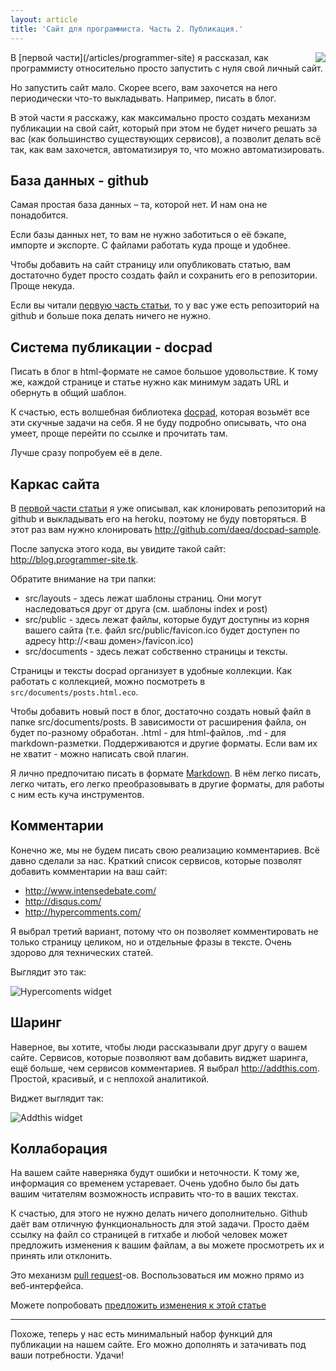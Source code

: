 ```yaml
---
layout: article
title: 'Сайт для программиста. Часть 2. Публикация.'
---
```


<img src="http://daeq.ru/img/articles/programmer-site/logo.png" align="right"/>
В [первой части](/articles/programmer-site) я рассказал, как программисту относительно просто запустить с нуля свой личный сайт. 

Но запустить сайт мало. Скорее всего, вам захочется на него периодически что-то выкладывать. Например, писать в блог.

В этой части я расскажу, как максимально просто создать механизм публикации на свой сайт, который при этом не будет ничего решать за вас (как большинство существующих сервисов), а позволит делать всё так, как вам захочется, автоматизируя то, что можно автоматизировать.

База данных - github
---------------------

Самая простая база данных – та, которой нет. И нам она не понадобится.

Если базы данных нет, то вам не нужно заботиться о её бэкапе, импорте и экспорте. С файлами работать куда проще и удобнее.

Чтобы добавить на сайт страницу или опубликовать статью, вам достаточно будет просто создать файл и сохранить его в репозитории. Проще некуда.

Если вы читали [первую часть статьи](/articles/programmer-site), то у вас уже есть репозиторий на github и больше пока делать ничего не нужно.

Система публикации - docpad
---------------------------

Писать в блог в html-формате не самое большое удовольствие. К тому же, каждой странице и статье нужно как минимум задать URL и обернуть в общий шаблон.

К счастью, есть волшебная библиотека [docpad](http://docpad.org), которая возьмёт все эти скучные задачи на себя. Я не буду подробно описывать, что она умеет, проще перейти по ссылке и прочитать там.

Лучше сразу попробуем её в деле.

Каркас сайта
------------

В [первой части статьи](/articles/programmer-site) я уже описывал, как клонировать репозиторий на github и выкладывать его на heroku, поэтому не буду повторяться. В этот раз вам нужно клонировать <http://github.com/daeq/docpad-sample>.

После запуска этого кода, вы увидите такой сайт: <http://blog.programmer-site.tk>.

Обратите внимание на три папки:

* src/layouts - здесь лежат шаблоны страниц. Они могут наследоваться друг от друга (см. шаблоны index и post)
* src/public - здесь лежат файлы, которые будут доступны из корня вашего сайта (т.е. файл src/public/favicon.ico будет доступен по адресу http://<ваш домен>/favicon.ico)
* src/documents - здесь лежат собственно страницы и тексты.

Страницы и тексты docpad организует в удобные коллекции. Как работать с коллекцией, можно посмотреть в `src/documents/posts.html.eco`.

Чтобы добавить новый пост в блог, достаточно создать новый файл в папке src/documents/posts. В зависимости от расширения файла, он будет по-разному обработан. .html - для html-файлов, .md - для markdown-разметки. Поддерживаются и другие форматы. Если вам их не хватит - можно написать свой плагин.

Я лично предпочитаю писать в формате [Markdown](http://daringfireball.net/projects/markdown/). В нём легко писать, легко читать, его легко преобразовывать в другие форматы, для работы с ним есть куча инструментов.

Комментарии
-----------

Конечно же, мы не будем писать свою реализацию комментариев. Всё давно сделали за нас. Краткий список сервисов, которые позволят добавить комментарии на ваш сайт:

* <http://www.intensedebate.com/>
* <http://disqus.com/>
* <http://hypercomments.com/>

Я выбрал третий вариант, потому что он позволяет комментировать не только страницу целиком, но и отдельные фразы в тексте. Очень здорово для технических статей.

Выглядит это так:

![Hypercoments widget](http://daeq.ru/img/articles/programmer-site-2/hypercomments.png)

Шаринг
------

Наверное, вы хотите, чтобы люди рассказывали друг другу о вашем сайте. Сервисов, которые позволяют вам добавить виджет шаринга, ещё больше, чем сервисов комментариев. Я выбрал http://addthis.com. Простой, красивый, и с неплохой аналитикой.

Виджет выглядит так:

![Addthis widget](http://daeq.ru/img/articles/programmer-site-2/addthis.png)

Коллаборация
------------

На вашем сайте наверняка будут ошибки и неточности. К тому же, информация со временем устаревает. Очень удобно было бы дать вашим читателям возможность исправить что-то в ваших текстах.

К счастью, для этого не нужно делать ничего дополнительно. Github даёт вам отличную функциональность для этой задачи. Просто даём ссылку на файл со страницей в гитхабе и любой человек может предложить изменения к вашим файлам, а вы можете просмотреть их и принять или отклонить. 

Это механизм [pull request](https://help.github.com/articles/using-pull-requests)-ов. Воспользоваться им можно прямо из веб-интерфейса.

Можете попробовать [предложить изменения к этой статье](https://github.com/daeq/daeq.ru/blob/master/src/documents/articles/programmer-site-2.html.md)

-----------
Похоже, теперь у нас есть минимальный набор функций для публикации на нашем сайте. Его можно дополнять и затачивать под ваши потребности. Удачи!
